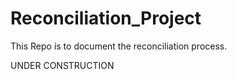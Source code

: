# Reconciliation_Project


This Repo is to document the reconciliation process.

UNDER CONSTRUCTION
